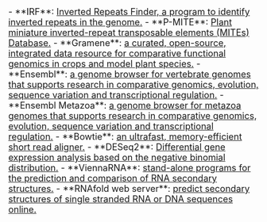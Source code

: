 
<font size=4>
- **IRF**: <a href="https://tandem.bu.edu/irf/irf.download.html" target="_blank">Inverted Repeats Finder, a program to identify inverted repeats in the genome.</a>  
- **P-MITE**: <a href="http://pmite.hzau.edu.cn/" target="_blank">Plant miniature inverted-repeat transposable elements (MITEs) Database.</a>  
- **Gramene**: <a href="https://www.gramene.org/" target="_blank">a curated, open-source, integrated data resource for comparative functional genomics in crops and model plant species.</a>  
- **Ensembl**: <a href="https://www.ensembl.org/" target="_blank">a genome browser for vertebrate genomes that supports research in comparative genomics, evolution, sequence variation and transcriptional regulation.</a>  
- **Ensembl Metazoa**: <a href="http://metazoa.ensembl.org/index.html" target="_blank">a genome browser for metazoa genomes that supports research in comparative genomics, evolution, sequence variation and transcriptional regulation.</a>  
- **Bowtie**: <a href="http://bowtie-bio.sourceforge.net/index.shtml" target="_blank">an ultrafast, memory-efficient short read aligner.</a>  
- **DESeq2**: <a href="https://bioconductor.org/packages/release/bioc/html/DESeq2.html" target="_blank">Differential gene expression analysis based on the negative binomial distribution.</a>  
- **ViennaRNA**: <a href="https://www.tbi.univie.ac.at/RNA/" target="_blank">stand-alone programs for the prediction and comparison of RNA secondary structures.</a>  
- **RNAfold web server**: <a href="http://rna.tbi.univie.ac.at/cgi-bin/RNAWebSuite/RNAfold.cgi" target="_blank">predict secondary structures of single stranded RNA or DNA sequences online.</a>  
</font>
